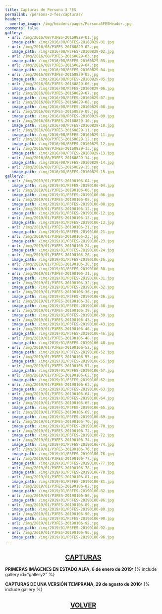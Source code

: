 ```yaml
---
title: Capturas de Persona 3 FES
permalink: /persona-3-fes/capturas/
header:
  overlay_image: /img/headers/pages/Persona3FESHeader.jpg
comments: false
gallery:
 - url: /img/2016/08/P3FES-20160829-01.jpg
   image_path: /img/2016/08/P3FES-20160829-01.jpg
 - url: /img/2016/08/P3FES-20160829-02.jpg
   image_path: /img/2016/08/P3FES-20160829-02.jpg
 - url: /img/2016/08/P3FES-20160829-03.jpg
   image_path: /img/2016/08/P3FES-20160829-03.jpg
 - url: /img/2016/08/P3FES-20160829-04.jpg
   image_path: /img/2016/08/P3FES-20160829-04.jpg
 - url: /img/2016/08/P3FES-20160829-05.jpg
   image_path: /img/2016/08/P3FES-20160829-05.jpg
 - url: /img/2016/08/P3FES-20160829-06.jpg
   image_path: /img/2016/08/P3FES-20160829-06.jpg
 - url: /img/2016/08/P3FES-20160829-07.jpg
   image_path: /img/2016/08/P3FES-20160829-07.jpg
 - url: /img/2016/08/P3FES-20160829-08.jpg
   image_path: /img/2016/08/P3FES-20160829-08.jpg
 - url: /img/2016/08/P3FES-20160829-09.jpg
   image_path: /img/2016/08/P3FES-20160829-09.jpg
 - url: /img/2016/08/P3FES-20160829-10.jpg
   image_path: /img/2016/08/P3FES-20160829-10.jpg
 - url: /img/2016/08/P3FES-20160829-11.jpg
   image_path: /img/2016/08/P3FES-20160829-11.jpg
 - url: /img/2016/08/P3FES-20160829-12.jpg
   image_path: /img/2016/08/P3FES-20160829-12.jpg
 - url: /img/2016/08/P3FES-20160829-13.jpg
   image_path: /img/2016/08/P3FES-20160829-13.jpg
 - url: /img/2016/08/P3FES-20160829-14.jpg
   image_path: /img/2016/08/P3FES-20160829-14.jpg
 - url: /img/2016/08/P3FES-20160829-15.jpg
   image_path: /img/2016/08/P3FES-20160829-15.jpg
gallery2:
 - url: /img/2019/01/P3FES-20190106-04.jpg
   image_path: /img/2019/01/P3FES-20190106-04.jpg
 - url: /img/2019/01/P3FES-20190106-06.jpg
   image_path: /img/2019/01/P3FES-20190106-06.jpg
 - url: /img/2019/01/P3FES-20190106-08.jpg
   image_path: /img/2019/01/P3FES-20190106-08.jpg
 - url: /img/2019/01/P3FES-20190106-12.jpg
   image_path: /img/2019/01/P3FES-20190106-12.jpg
 - url: /img/2019/01/P3FES-20190106-13.jpg
   image_path: /img/2019/01/P3FES-20190106-13.jpg
 - url: /img/2019/01/P3FES-20190106-21.jpg
   image_path: /img/2019/01/P3FES-20190106-21.jpg
 - url: /img/2019/01/P3FES-20190106-23.jpg
   image_path: /img/2019/01/P3FES-20190106-23.jpg
 - url: /img/2019/01/P3FES-20190106-24.jpg
   image_path: /img/2019/01/P3FES-20190106-24.jpg
 - url: /img/2019/01/P3FES-20190106-26.jpg
   image_path: /img/2019/01/P3FES-20190106-26.jpg
 - url: /img/2019/01/P3FES-20190106-30.jpg
   image_path: /img/2019/01/P3FES-20190106-30.jpg
 - url: /img/2019/01/P3FES-20190106-31.jpg
   image_path: /img/2019/01/P3FES-20190106-31.jpg
 - url: /img/2019/01/P3FES-20190106-32.jpg
   image_path: /img/2019/01/P3FES-20190106-32.jpg
 - url: /img/2019/01/P3FES-20190106-36.jpg
   image_path: /img/2019/01/P3FES-20190106-36.jpg
 - url: /img/2019/01/P3FES-20190106-38.jpg
   image_path: /img/2019/01/P3FES-20190106-38.jpg
 - url: /img/2019/01/P3FES-20190106-39.jpg
   image_path: /img/2019/01/P3FES-20190106-39.jpg
 - url: /img/2019/01/P3FES-20190106-43.jpg
   image_path: /img/2019/01/P3FES-20190106-43.jpg
 - url: /img/2019/01/P3FES-20190106-46.jpg
   image_path: /img/2019/01/P3FES-20190106-46.jpg
 - url: /img/2019/01/P3FES-20190106-48.jpg
   image_path: /img/2019/01/P3FES-20190106-48.jpg
 - url: /img/2019/01/P3FES-20190106-52.jpg
   image_path: /img/2019/01/P3FES-20190106-52.jpg
 - url: /img/2019/01/P3FES-20190106-55.jpg
   image_path: /img/2019/01/P3FES-20190106-55.jpg
 - url: /img/2019/01/P3FES-20190106-57.jpg
   image_path: /img/2019/01/P3FES-20190106-57.jpg
 - url: /img/2019/01/P3FES-20190106-62.jpg
   image_path: /img/2019/01/P3FES-20190106-62.jpg
 - url: /img/2019/01/P3FES-20190106-63.jpg
   image_path: /img/2019/01/P3FES-20190106-63.jpg
 - url: /img/2019/01/P3FES-20190106-64.jpg
   image_path: /img/2019/01/P3FES-20190106-64.jpg
 - url: /img/2019/01/P3FES-20190106-65.jpg
   image_path: /img/2019/01/P3FES-20190106-65.jpg
 - url: /img/2019/01/P3FES-20190106-69.jpg
   image_path: /img/2019/01/P3FES-20190106-69.jpg
 - url: /img/2019/01/P3FES-20190106-70.jpg
   image_path: /img/2019/01/P3FES-20190106-70.jpg
 - url: /img/2019/01/P3FES-20190106-72.jpg
   image_path: /img/2019/01/P3FES-20190106-72.jpg
 - url: /img/2019/01/P3FES-20190106-74.jpg
   image_path: /img/2019/01/P3FES-20190106-74.jpg
 - url: /img/2019/01/P3FES-20190106-76.jpg
   image_path: /img/2019/01/P3FES-20190106-76.jpg
 - url: /img/2019/01/P3FES-20190106-77.jpg
   image_path: /img/2019/01/P3FES-20190106-77.jpg
 - url: /img/2019/01/P3FES-20190106-78.jpg
   image_path: /img/2019/01/P3FES-20190106-78.jpg
 - url: /img/2019/01/P3FES-20190106-81.jpg
   image_path: /img/2019/01/P3FES-20190106-81.jpg
 - url: /img/2019/01/P3FES-20190106-82.jpg
   image_path: /img/2019/01/P3FES-20190106-82.jpg
 - url: /img/2019/01/P3FES-20190106-86.jpg
   image_path: /img/2019/01/P3FES-20190106-86.jpg
 - url: /img/2019/01/P3FES-20190106-89.jpg
   image_path: /img/2019/01/P3FES-20190106-89.jpg
 - url: /img/2019/01/P3FES-20190106-90.jpg
   image_path: /img/2019/01/P3FES-20190106-90.jpg
 - url: /img/2019/01/P3FES-20190106-92.jpg
   image_path: /img/2019/01/P3FES-20190106-92.jpg
 - url: /img/2019/01/P3FES-20190106-96.jpg
   image_path: /img/2019/01/P3FES-20190106-96.jpg
---
```

<h2 style="text-align: center;"><strong><a href="/persona-3-fes/capturas/">CAPTURAS</a></strong></h2>

**PRIMERAS IMÁGENES EN ESTADO ALFA, 6 de enero de 2019:**
{% include gallery id="gallery2" %}

**CAPTURAS DE UNA VERSIÓN TEMPRANA, 29 de agosto de 2016:**
{% include gallery %}

<h2 style="text-align: center;"><a href="/persona-3-fes/"><strong>VOLVER</strong></a></h2>


